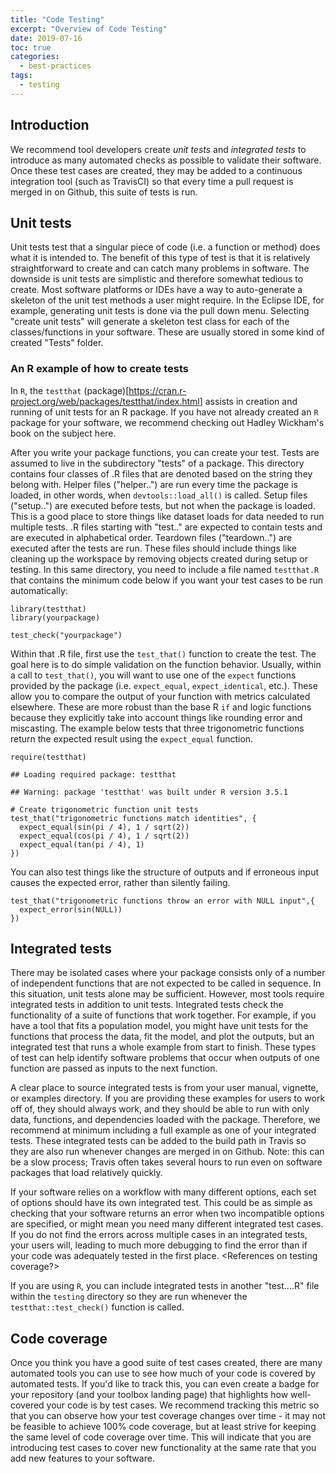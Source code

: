 ```yaml
---
title: "Code Testing"
excerpt: "Overview of Code Testing"
date: 2019-07-16
toc: true
categories:
  - best-practices
tags:
  - testing
---
```




Introduction
------------

We recommend tool developers create *unit tests* and *integrated tests*
to introduce as many automated checks as possible to validate their
software. Once these test cases are created, they may be added to a
continuous integration tool (such as TravisCI) so that every time a pull
request is merged in on Github, this suite of tests is run.

Unit tests
----------

Unit tests test that a singular piece of code (i.e. a function or
method) does what it is intended to. The benefit of this type of test is
that it is relatively straightforward to create and can catch many
problems in software. The downside is unit tests are simplistic and
therefore somewhat tedious to create. Most software platforms or IDEs
have a way to auto-generate a skeleton of the unit test methods a user
might require. In the Eclipse IDE, for example, generating unit tests is
done via the pull down menu. Selecting "create unit tests" will generate
a skeleton test class for each of the classes/functions in your
software. These are usually stored in some kind of created "Tests"
folder.

### An R example of how to create tests

In `R`, the `testthat`
(package)\[<https://cran.r-project.org/web/packages/testthat/index.html>\]
assists in creation and running of unit tests for an R package. If you
have not already created an `R` package for your software, we recommend
checking out Hadley Wickham's book on the subject here.

After you write your package functions, you can create your test. Tests
are assumed to live in the subdirectory "tests" of a package. This
directory contains four classes of .R files that are denoted based on
the string they belong with. Helper files ("helper..") are run every
time the package is loaded, in other words, when `devtools::load_all()`
is called. Setup files ("setup..") are executed before tests, but not
when the package is loaded. This is a good place to store things like
dataset loads for data needed to run multiple tests. .R files starting
with "test.." are expected to contain tests and are executed in
alphabetical order. Teardown files ("teardown..") are executed after the
tests are run. These files should include things like cleaning up the
workspace by removing objects created during setup or testing. In this
same directory, you need to include a file named `testthat.R` that
contains the minimum code below if you want your test cases to be run
automatically:

    library(testthat)
    library(yourpackage)

    test_check("yourpackage")

Within that .R file, first use the `test_that()` function to create the
test. The goal here is to do simple validation on the function behavior.
Usually, within a call to `test_that()`, you will want to use one of the
`expect` functions provided by the package (i.e. `expect_equal`,
`expect_identical`, etc.). These allow you to compare the output of your
function with metrics calculated elsewhere. These are more robust than
the base R `if` and logic functions because they explicitly take into
account things like rounding error and miscasting. The example below
tests that three trigonometric functions return the expected result
using the `expect_equal` function.

    require(testthat)

    ## Loading required package: testthat

    ## Warning: package 'testthat' was built under R version 3.5.1

    # Create trigonometric function unit tests
    test_that("trigonometric functions match identities", {
      expect_equal(sin(pi / 4), 1 / sqrt(2))
      expect_equal(cos(pi / 4), 1 / sqrt(2))
      expect_equal(tan(pi / 4), 1)
    })

You can also test things like the structure of outputs and if erroneous
input causes the expected error, rather than silently failing.

    test_that("trigonometric functions throw an error with NULL input",{
      expect_error(sin(NULL))
    })

Integrated tests
----------------

There may be isolated cases where your package consists only of a number
of independent functions that are not expected to be called in sequence.
In this situation, unit tests alone may be sufficient. However, most
tools require integrated tests in addition to unit tests. Integrated
tests check the functionality of a suite of functions that work
together. For example, if you have a tool that fits a population model,
you might have unit tests for the functions that process the data, fit
the model, and plot the outputs, but an integrated test that runs a
whole example from start to finish. These types of test can help
identify software problems that occur when outputs of one function are
passed as inputs to the next function.

A clear place to source integrated tests is from your user manual,
vignette, or examples directory. If you are providing these examples for
users to work off of, they should always work, and they should be able
to run with only data, functions, and dependencies loaded with the
package. Therefore, we recommend at minimum including a full example as
one of your integrated tests. These integrated tests can be added to the
build path in Travis so they are also run whenever changes are merged in
on Github. Note: this can be a slow process; Travis often takes several
hours to run even on software packages that load relatively quickly.

If your software relies on a workflow with many different options, each
set of options should have its own integrated test. This could be as
simple as checking that your software returns an error when two
incompatible options are specified, or might mean you need many
different integrated test cases. If you do not find the errors across
multiple cases in an integrated tests, your users will, leading to much
more debugging to find the error than if your code was adequately tested
in the first place. <References on testing coverage?>

If you are using `R`, you can include integrated tests in another
"test....R" file within the `testing` directory so they are run whenever
the `testthat::test_check()` function is called.

Code coverage
-------------

Once you think you have a good suite of test cases created, there are
many automated tools you can use to see how much of your code is covered
by automated tests. If you'd like to track this, you can even create a
badge for your repository (and your toolbox landing page) that
highlights how well-covered your code is by test cases. We recommend
tracking this metric so that you can observe how your test coverage
changes over time - it may not be feasible to achieve 100% code
coverage, but at least strive for keeping the same level of code
coverage over time. This will indicate that you are introducing test
cases to cover new functionality at the same rate that you add new
features to your software.
